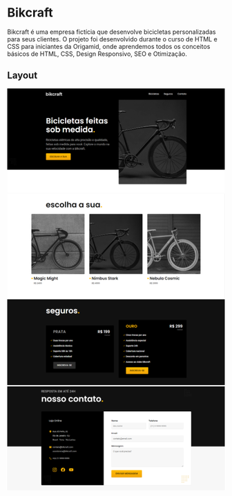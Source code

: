 # Bikcraft

Bikcraft é uma empresa fictícia que desenvolve bicicletas personalizadas para seus clientes. O projeto foi desenvolvido durante o curso de HTML e CSS para iniciantes da Origamid, onde aprendemos todos os conceitos básicos de HTML, CSS, Design Responsivo, SEO e Otimização.

## Layout
![Layout1](https://raw.githubusercontent.com/laiongabriel/bikcraft/main/img/layout-1.png)
![Layout2](https://raw.githubusercontent.com/laiongabriel/bikcraft/main/img/layout-2.png)
![Layout3](https://raw.githubusercontent.com/laiongabriel/bikcraft/main/img/layout-3.png)
![Layout4](https://raw.githubusercontent.com/laiongabriel/bikcraft/main/img/layout-4.png)
